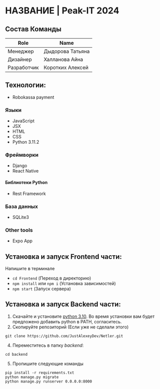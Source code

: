 # НАЗВАНИЕ | Peak-IT 2024

## Состав Команды
|Role           |Name                       |
|---------------|---------------------------|
|Менеджер        |Дыдорова Татьяна         |
|Дизайнер  |Халланова Айна        |
|Разработчик | Коротких Алексей |

## Технологии:
- Robokassa payment
### Языки
- JavaScript
- JSX
- HTML
- CSS
- Python 3.11.2
### Фреймворки
- Django
- React Native

#### Библиотеки Python
- Rest Framework
### База данных
- SQLite3
### Other tools
 - Expo App
## Установка и запуск Frontend части:
Напишите в терминале
- `cd Frontend` (Переход в директорию)
- `npm install` или `npm i` (Установка зависимостей)
- `npm start` (Запуск сервера)
## Установка и запуск Backend части:
1. Скачайте и установите [python 3.10](https://www.python.org/downloads/release/python-31011/). Во время установки вам будет предложено добавить python в PATH, согласитесь.
2. Скопируйте репозиторий (Если уже не сделали этого)
```
git clone https://github.com/JustAlexeyDev/Netler.git
```
4. Переместитесь в папку *backend*:
```
cd backend
```
5. Пропишите следующие команды
```
pip install -r requirements.txt
python manage.py migrate
python manage.py runserver 0.0.0.0:8000
```
